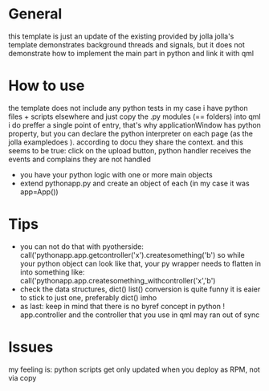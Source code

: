# General
this template is just an update of the existing provided by jolla
jolla's template demonstrates background threads and signals, but it does not demonstrate
how to implement the main part in python and link it with qml

# How to use
the template does not include any python tests
in my case i have python files + scripts elsewhere and just copy the .py modules (== folders) into qml
i do preffer a single point of entry, that's why applicationWindow has python property, but you can declare the python interpreter on each page
 (as the jolla exampledoes ). according to docu they share the context. and this seems to be true: click on the upload button, python handler 
 receives the events and complains they are not handled
 
- you have your python logic with one or more main objects
- extend pythonapp.py and create an object of each (in my case it was app=App())


# Tips
- you can not do that with pyotherside: call('pythonapp.app.getcontroller('x').createsomething('b')
 so while your python object can look like that, your py wrapper needs to flatten in into something like:
 call('pythonapp.app.createsomething_withcontroller('x','b')
- check the data structures, dict() list() conversion is quite funny
 it is eaier to stick to just one, preferably dict() imho
- as last: keep in mind that there is no byref concept in python !
  app.controller and the controller that you use in qml may ran out of sync


# Issues
my feeling is: python scripts get only updated when you deploy as RPM, not via copy
